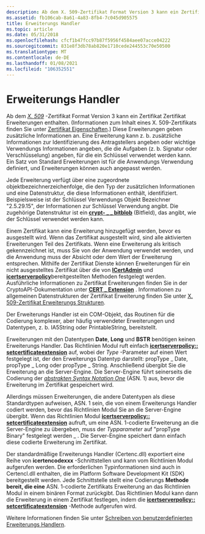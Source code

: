 ```yaml
---
description: Ab dem X. 509-Zertifikat Format Version 3 kann ein Zertifikat Zertifikat Erweiterungen enthalten.
ms.assetid: fb106cab-8a61-4a83-8fb4-7c045d905575
title: Erweiterungs Handler
ms.topic: article
ms.date: 05/31/2018
ms.openlocfilehash: cfcf1b47fcc97b87f5956f4584aee07acce04222
ms.sourcegitcommit: 831e8f3db78ab820e1710cede244553c70e50500
ms.translationtype: MT
ms.contentlocale: de-DE
ms.lasthandoff: 01/08/2021
ms.locfileid: "106352551"
---
```

# <a name="extension-handlers"></a>Erweiterungs Handler

Ab dem [*X. 509*](../secgloss/x-gly.md) -Zertifikat Format Version 3 kann ein Zertifikat Zertifikat Erweiterungen enthalten. (Informationen zum Inhalt eines X. 509-Zertifikats finden Sie unter [Zertifikat Eigenschaften](certificate-properties.md).) Diese Erweiterungen geben zusätzliche Informationen an. Eine Erweiterung kann z. b. zusätzliche Informationen zur Identifizierung des Antragstellers angeben oder wichtige Verwendungs Informationen angeben, die die Aufgaben (z. b. Signatur oder Verschlüsselung) angeben, für die ein Schlüssel verwendet werden kann. Ein Satz von Standard Erweiterungen ist für die Anwendungs Verwendung definiert, und Erweiterungen können auch angepasst werden.

Jede Erweiterung verfügt über eine zugeordnete objektbezeichnerzeichenfolge, die den Typ der zusätzlichen Informationen und eine Datenstruktur, die diese Informationen enthält, identifiziert. Beispielsweise ist der Schlüssel Verwendungs Objekt Bezeichner "2.5.29.15", der Informationen zur Schlüssel Verwendung angibt. Die zugehörige Datenstruktur ist ein [**crypt- \_ \_ bitblob**](/windows/desktop/api/Wincrypt/ns-wincrypt-crypt_bit_blob) (Bitfield), das angibt, wie der Schlüssel verwendet werden kann.

Einem Zertifikat kann eine Erweiterung hinzugefügt werden, bevor es ausgestellt wird. Wenn das Zertifikat ausgestellt wird, sind alle aktivierten Erweiterungen Teil des Zertifikats. Wenn eine Erweiterung als kritisch gekennzeichnet ist, muss Sie von der Anwendung verwendet werden, und die Anwendung muss der Absicht oder dem Wert der Erweiterung entsprechen. Mithilfe der Zertifikat Dienste können Erweiterungen für ein nicht ausgestelltes Zertifikat über die von [**ICertAdmin**](/windows/desktop/api/Certadm/nn-certadm-icertadmin) und [**icertserverpolicy**](/windows/desktop/api/Certif/nn-certif-icertserverpolicy)bereitgestellten Methoden festgelegt werden. Ausführliche Informationen zu Zertifikat Erweiterungen finden Sie in der CryptoAPI-Dokumentation unter [**CERT \_ Extension**](/windows/desktop/api/Wincrypt/ns-wincrypt-cert_extension) . Informationen zu allgemeinen Datenstrukturen der Zertifikat Erweiterung finden Sie unter [X. 509-Zertifikat Erweiterungs Strukturen](cryptography-structures.md).

Der Erweiterungs Handler ist ein COM-Objekt, das Routinen für die Codierung komplexer, aber häufig verwendeter Erweiterungen und Datentypen, z. b. IA5String oder PrintableString, bereitstellt.

Erweiterungen mit den Datentypen **Date**, **Long** und **BSTR** benötigen keinen Erweiterungs Handler. Das Richtlinien Modul ruft einfach [**icertserverpolicy:: setcertificateextension**](/windows/desktop/api/Certif/nf-certif-icertserverpolicy-setcertificateextension) auf, wobei der *Type* -Parameter auf einen Wert festgelegt ist, der den Erweiterungs Datentyp darstellt: propType \_ Date, propType \_ Long oder propType \_ String. Anschließend übergibt Sie die Erweiterung an die Server-Engine. Die Server-Engine führt seinerseits die Codierung der [*abstrakten Syntax Notation One*](../secgloss/a-gly.md) (ASN. 1) aus, bevor die Erweiterung im Zertifikat gespeichert wird.

Allerdings müssen Erweiterungen, die andere Datentypen als diese Standardtypen aufweisen, ASN. 1 sein, die von einem Erweiterungs Handler codiert werden, bevor das Richtlinien Modul Sie an die Server-Engine übergibt. Wenn das Richtlinien Modul [**icertserverpolicy:: setcertificateextension**](/windows/desktop/api/Certif/nf-certif-icertserverpolicy-setcertificateextension) aufruft, um eine ASN. 1-codierte Erweiterung an die Server-Engine zu übergeben, muss der *Typparameter* auf "propType Binary" festgelegt werden \_ . Die Server-Engine speichert dann einfach diese codierte Erweiterung im Zertifikat.

Der standardmäßige Erweiterungs Handler (Certenc.dll) exportiert eine Reihe von **icertencodexxx** -Schnittstellen und kann vom Richtlinien Modul aufgerufen werden. Die erforderlichen Typinformationen sind auch in Certencl.dll enthalten, die im Platform Software Development Kit (SDK) bereitgestellt werden. Jede Schnittstelle stellt eine Codierungs **Methode bereit, die eine** ASN. 1-codierte Zertifikats Erweiterung an das Richtlinien Modul in einem binären Format zurückgibt. Das Richtlinien Modul kann dann die Erweiterung in einem Zertifikat festlegen, indem die [**icertserverpolicy:: setcertificateextension**](/windows/desktop/api/Certif/nf-certif-icertserverpolicy-setcertificateextension) -Methode aufgerufen wird.

Weitere Informationen finden Sie unter [Schreiben von benutzerdefinierten Erweiterungs Handlern](writing-custom-extension-handlers.md).

 

 
